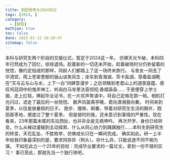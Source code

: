 ```yaml
---
title: 囫囵吞枣与2024后记
tags: [2024, ]
category:
  - [随笔]
mathjax: true
toc: false
date: 2025-01-12 18:20:47
sitemap: false
---
```

本科与研究生两个阶段的交接仪式，暂定于2024这一年。
仿佛天光乍破，本科四年已然成为了回忆，徐徐退场。趁着新的一切还未开始，趁着破晓时分仍弥留着的恍惚，像约定俗成的那样，同龄人们都踏上了这一场终末旅行。<!--more-->
与舍友一同去了华清宫，爬上苍翠葱郁的骊山谈笑风生；坐车到青海湖、茶卡盐湖，穿着盐湖靴在“天与云与山与水，上下一白”间肆意漫步；之后领略到老君山上的道家底蕴、感叹鸡冠洞中的鬼斧神工、听闻白马寺里法音彻彻,香烟袅袅……
于是便穿上学士服，走上红毯，捧起毕业证书，在一片欢声笑语中，将自己定格在那一帧。相机灯光闪过，滤走了最后的一丝恍惚。
数声风笛离亭晚，君向潇湘我向秦。
时间来到夏季，以往是放暑假的日子。
跑步、撸铁、刷番，带着对研究生生活的期许，囫囵吞枣地，便度过了整个夏季。
但是彼时的我，还未意识到事情的严重性。现在看来，23年那篇末尾的东拉西扯，也并非全是无病呻吟。
再次开学，身份已经转变。什么从被动灌输到主动探索、什么从同心协力到踽踽独行……本科生到研究生的转变，天花乱坠、不胜枚举，仿佛成长只在一瞬间完成。
确实如此。研一上半年给我印象最深刻的是，要求同存异（狗头）。存什么异，只能说道不同不相为谋。
不如在此立一个25年的目标：完成毕业要求的一篇论文，拿到一份不错的实习！
事已至此，那就先当一个独行侠吧。